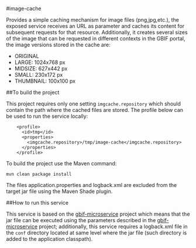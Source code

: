 #image-cache


Provides a simple caching mechanism for image files (png,jpg,etc.), the exposed service receives an URL as parameter and
caches its content for subsequent requests for that resource. Additionally, it creates several sizes of the image that 
can be requested in different contexts in the GBIF portal, the image versions stored in the cache are:
  * ORIGINAL
  * LARGE: 1024x768 px
  * MIDSIZE: 627x442 px
  * SMALL: 230x172 px
  * THUMBNAIL: 100x100 px

##To build the project

This project requires only one setting `imgcache.repository` which should contain the path where the cached files 
are stored. The profile below can be used to run the service locally:
```
    <profile>
      <id>tmp</id>
      <properties>
        <imgcache.repository>/tmp/image-cache</imgcache.repository>
      </properties>
    </profile>
```
To build the project use the Maven command:    
```
mvn clean package install
```
The files application.properties and logback.xml are excluded from the target jar file using the Maven Shade plugin.

##How to run this service

This service is based on the [gbif-microservice](https://github.com/gbif/gbif-microservice) project which means that the
jar file can be executed using the parameters described in the [gbif-microservice](https://github.com/gbif/gbif-microservice)
project; additionally, this service requires a logback.xml file in the `conf` directory located at same level where the
jar file (such directory is added to the application classpath).
